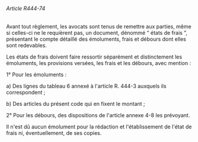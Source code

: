 ###### Article R444-74

Avant tout règlement, les avocats sont tenus de remettre aux parties, même si celles-ci ne le requièrent pas, un document, dénommé “ états de frais ”, présentant le compte détaillé des émoluments, frais et débours dont elles sont redevables.

Les états de frais doivent faire ressortir séparément et distinctement les émoluments, les provisions versées, les frais et les débours, avec mention :

1° Pour les émoluments :

a) Des lignes du tableau 6 annexé à l'article R. 444-3 auxquels ils correspondent ;

b) Des articles du présent code qui en fixent le montant ;

2° Pour les débours, des dispositions de l'article annexe 4-8 les prévoyant.

Il n'est dû aucun émolument pour la rédaction et l'établissement de l'état de frais ni, éventuellement, de ses copies.

